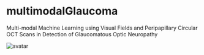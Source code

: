# multimodalGlaucoma
Multi-modal Machine Learning using Visual Fields and Peripapillary Circular OCT Scans in Detection of Glaucomatous Optic Neuropathy

![avatar](https://u2qg9it0h4.feishu.cn/9a68910f-a6f5-445b-98e8-8dcf1f840682)
